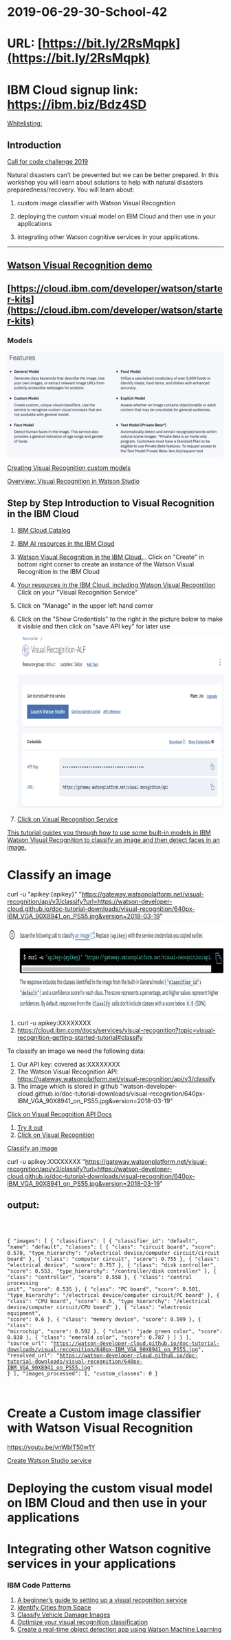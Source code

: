 # 2019-06-29-30-School-42

# URL: [https://bit.ly/2RsMqpk](https://bit.ly/2RsMqpk)

# IBM Cloud signup link: https://ibm.biz/Bdz4SD

[Whitelisting:](https://cloud.ibm.com/registration/whitelist)

## Introduction

[Call for code challenge 2019](https://callforcode.org/challenge/)


Natural disasters can’t be prevented but we can be better prepared. In this workshop you will learn about solutions to help with natural disasters preparedness/recovery. You will learn about: 

1. custom image classifier with Watson Visual Recognition 

1. deploying the custom visual model on IBM Cloud and then use in your applications 

1. integrating other Watson cognitive services in your applications.

<hr size="50" color ="blue">
 
## [Watson Visual Recognition demo](https://www.ibm.com/watson/services/visual-recognition/demo/)

## [https://cloud.ibm.com/developer/watson/starter-kits](https://cloud.ibm.com/developer/watson/starter-kits)

### Models

<img src="models.png">

[Creating Visual Recognition custom models](https://dataplatform.cloud.ibm.com/docs/content/wsj/analyze-data/visual-recognition-create-model.html)

[Overview: Visual Recognition in Watson Studio](https://dataplatform.cloud.ibm.com/docs/content/wsj/analyze-data/visual-recognition-sample-training-images.html?audience=wdp&linkInPage=true)

## Step by Step Introduction to Visual Recognition in the IBM Cloud

1. [IBM Cloud Catalog](https://cloud.ibm.com/catalog)
1. [IBM AI resources in the IBM Cloud](https://cloud.ibm.com/catalog?category=ai)
1. [Watson Visual Recognition in the IBM Cloud. ](https://cloud.ibm.com/catalog/services/visual-recognition). 
   Click on "Create" in bottom right corner to create an instance of the Watson Visual Recognition in the IBM Cloud
1. [Your resources in the IBM Cloud, including Watson Visual Recognition](https://cloud.ibm.com/resources)
   Click on your "Visual Recognition Service"
1. Click on "Manage" in the upper left hand corner
1. Click on the "Show Credentials" to the right in the picture below to make it visible and then click on "save API key" 
   for later use
   
   <img src="Visual_Recognition.png" height="400" width="600">

1. [Click on Visual Recognition Service](https://cloud.ibm.com/apidocs/visual-recognition?code=try)

[This tutorial guides you through how to use some built-in models in IBM Watson Visual Recognition to classify an image and then detect faces in an image.](https://cloud.ibm.com/docs/services/visual-recognition?topic=visual-recognition-getting-started-tutorial)

# Classify an image

curl -u "apikey:{apikey}" "https://gateway.watsonplatform.net/visual-recognition/api/v3/classify?url=https://watson-developer-cloud.github.io/doc-tutorial-downloads/visual-recognition/640px-IBM_VGA_90X8941_on_PS55.jpg&version=2018-03-19"

<img src="classify_image.png"     height="200" width="600">

1. curl -u apikey:XXXXXXXX
1. https://cloud.ibm.com/docs/services/visual-recognition?topic=visual-recognition-getting-started-tutorial#classify 

To classify an image we need the following data:

1. Our API key: covered as:XXXXXXXX
1. The Watson Visual Recognition API: https://gateway.watsonplatform.net/visual-recognition/api/v3/classify
1. The image which is stored in github "watson-developer-cloud.github.io/doc-tutorial-downloads/visual-recognition/640px-IBM_VGA_90X8941_on_PS55.jpg&version=2018-03-19"



[Click on Visual Recognition API Docs](https://cloud.ibm.com/apidocs/visual-recognition)
1. [Try it out](https://cloud.ibm.com/apidocs/visual-recognition?code=try)
1. [Click on Visual Recognition](https://cloud.ibm.com/services/watson-vision-combined/)


[Classify an image](https://cloud.ibm.com/docs/services/visual-recognition?topic=visual-recognition-getting-started-tutorial#classify)

curl -u apikey:XXXXXXXX  "https://gateway.watsonplatform.net/visual-recognition/api/v3/classify?url=https://watson-developer-cloud.github.io/doc-tutorial-downloads/visual-recognition/640px-IBM_VGA_90X8941_on_PS55.jpg&version=2018-03-19"

## output:

<code>

{
    "images": [
        {
            "classifiers": [
                {
                    "classifier_id": "default",
                    "name": "default",
                    "classes": [
                        {
                            "class": "circuit board",
                            "score": 0.578,
                            "type_hierarchy": "/electrical device/computer circuit/circuit board"
                        },
                        {
                            "class": "computer circuit",
                            "score": 0.755
                        },
                        {
                            "class": "electrical device",
                            "score": 0.757
                        },
                        {
                            "class": "disk controller",
                            "score": 0.553,
                            "type_hierarchy": "/controller/disk controller"
                        },
                        {
                            "class": "controller",
                            "score": 0.558
                        },
                        {
                            "class": "central processing unit",
                            "score": 0.535
                        },
                        {
                            "class": "PC board",
                            "score": 0.501,
                            "type_hierarchy": "/electrical device/computer circuit/PC board"
                        },
                        {
                            "class": "CPU board",
                            "score": 0.5,
                            "type_hierarchy": "/electrical device/computer circuit/CPU board"
                        },
                        {
                            "class": "electronic equipment",
                            "score": 0.6
                        },
                        {
                            "class": "memory device",
                            "score": 0.599
                        },
                        {
                            "class": "microchip",
                            "score": 0.592
                        },
                        {
                            "class": "jade green color",
                            "score": 0.838
                        },
                        {
                            "class": "emerald color",
                            "score": 0.787
                        }
                    ]
                }
            ],
            "source_url": "https://watson-developer-cloud.github.io/doc-tutorial-downloads/visual-recognition/640px-IBM_VGA_90X8941_on_PS55.jpg",
            "resolved_url": "https://watson-developer-cloud.github.io/doc-tutorial-downloads/visual-recognition/640px-IBM_VGA_90X8941_on_PS55.jpg"
        }
    ],
    "images_processed": 1,
    "custom_classes": 0
}

</code>

# Create a Custom image classifier with Watson Visual Recognition 

  https://youtu.be/vnWblT50w1Y
  
  [Create Watson Studio service](https://cloud.ibm.com/catalog/services/watson-studio)

# Deploying the custom visual model on IBM Cloud and then use in your applications 
# Integrating other Watson cognitive services in your applications

### IBM Code Patterns

1. [A beginner’s guide to setting up a visual recognition service](https://developer.ibm.com/articles/a-beginners-guide-to-set-up-a-visual-recognition-service/)
1. [Identify Cities from Space](https://developer.ibm.com/patterns/identify-cities-from-space-using-watson-visual-recognition/)
1. [Classify Vehicle Damage Images](https://developer.ibm.com/patterns/classify-vehicle-damage-images/)
1. [Optimize your visual recognition classification](https://developer.ibm.com/patterns/optimize-visual-recognition-classification/)
1. [Create a real-time object detection app using Watson Machine Learning](https://developer.ibm.com/patterns/create-a-real-time-object-detection-app-using-watson-machine-learning/)




